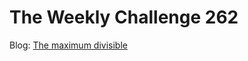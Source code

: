 # The Weekly Challenge 262

Blog: [The maximum divisible](https://dev.to/simongreennet/the-maximum-divisible-4mm6)
